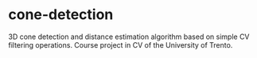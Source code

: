 # cone-detection
3D cone detection and distance estimation algorithm based on simple CV filtering operations.
Course project in CV of the University of Trento.
